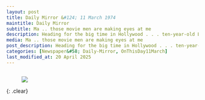 ```yaml
---
layout: post
title: Daily Mirror &#124; 11 March 1974
maintitle: Daily Mirror
subtitle: Ma .. those movie men are making eyes at me
description: Heading for the big time in Hollywood . . . ten-year-old Lena Zavaroni.
media: Ma .. those movie men are making eyes at me
post_description: Heading for the big time in Hollywood . . . ten-year-old Lena Zavaroni.
categories: [Newspaper&#58; Daily-Mirror, OnThisDay11March]
last_modified_at: 20 April 2025
---
```


<figure class="fig1">
<a href="/assets/images/daily-mirror/1978-03-02-daily-mirror-page-3.png"><img src="/assets/images/daily-mirror/1978-03-02-daily-mirror-page-3.png" class="full-width zoom-in"></a>
</figure>

<br />{: .clear}

<style>
.fig1 {float:left; width:100%;}
</style>

